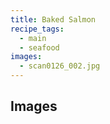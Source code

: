 ```yaml
---
title: Baked Salmon
recipe_tags:
  - main
  - seafood
images: 
  - scan0126_002.jpg
---
```


## Images
